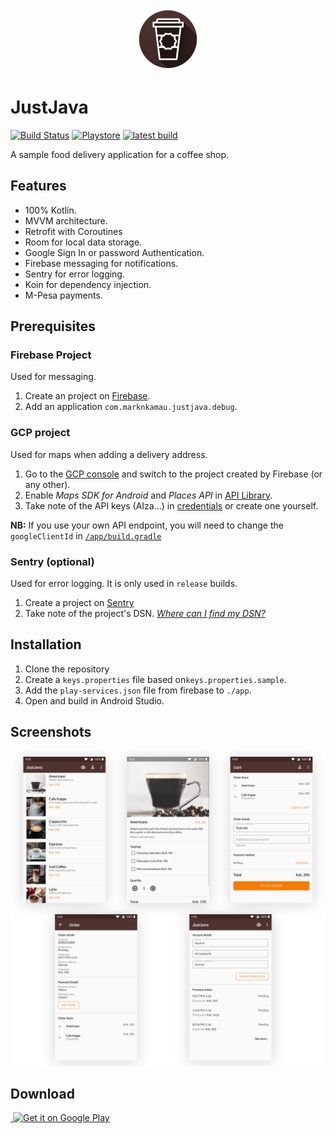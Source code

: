 <p align="center">
	<img
		width="100"
		alt="Logo"
		src="/images/just_java_logo.png">
</p>

# JustJava
[![Build Status](https://app.bitrise.io/app/c373b1aa540acc1c/status.svg?token=u-KpJIBnS_0TQUtBtYNEJQ&branch=master)](https://app.bitrise.io/app/c373b1aa540acc1c)
[![Playstore](https://img.shields.io/badge/Download-Playstore-brightgreen.svg)](https://play.google.com/store/apps/details?id=com.marknkamau.justjava)
[![latest build](https://img.shields.io/badge/Download-Latest%20build-brightgreen.svg)](https://skyll.marknjunge.com/justjava?redirect=true)  

A sample food delivery application for a coffee shop.

## Features

- 100% Kotlin.
- MVVM architecture.
- Retrofit with Coroutines
- Room for local data storage.
- Google Sign In or password Authentication.
- Firebase messaging for notifications.
- Sentry for error logging.
- Koin for dependency injection.
- M-Pesa payments.

## Prerequisites

### Firebase Project

Used for messaging.

1. Create an project on [Firebase](https://console.firebase.google.com/).
2. Add an application `com.marknkamau.justjava.debug`.

### GCP project

Used for maps when adding a delivery address.

1. Go to the [GCP console](https://console.cloud.google.com) and switch to the project created by Firebase (or any other).
2. Enable _Maps SDK for Android_ and _Places API_ in [API Library](https://console.cloud.google.com/apis/library).
3. Take note of the API keys (AIza...) in [credentials](https://console.cloud.google.com/apis/credentials) or create one yourself.

**NB:** If you use your own API endpoint, you will need to change the `googleClientId` in [`/app/build.gradle`](/app/build.gradle#L24)

### Sentry (optional)

Used for error logging.
It is only used in `release` builds.

1. Create a project on [Sentry](https://sentry.io/)
2. Take note of the project's DSN. _[Where can I find my DSN?](https://forum.sentry.io/t/where-can-i-find-my-dsn/4877)_

## Installation

1. Clone the repository
2. Create a `keys.properties` file based on`keys.properties.sample`.
3. Add the `play-services.json` file from firebase to `./app`.
4. Open and build in Android Studio.

## Screenshots

![App](/images/branding.png)

## Download

<a href='https://play.google.com/store/apps/details?id=com.marknkamau.justjava'>
​    <img alt='Get it on Google Play' 
​         src='https://play.google.com/intl/en_us/badges/images/generic/en_badge_web_generic.png'
​         height="116" width="300"/>
</a>
